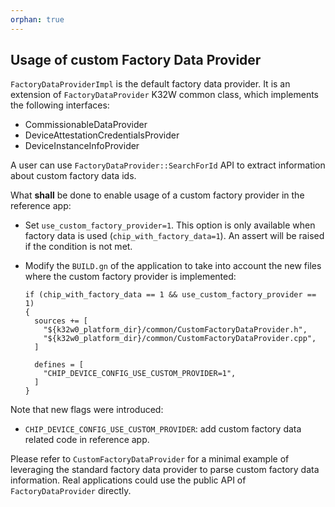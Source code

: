 ```yaml
---
orphan: true
---
```


## Usage of custom Factory Data Provider

`FactoryDataProviderImpl` is the default factory data provider. It is an
extension of `FactoryDataProvider` K32W common class, which implements the
following interfaces:

-   CommissionableDataProvider
-   DeviceAttestationCredentialsProvider
-   DeviceInstanceInfoProvider

A user can use `FactoryDataProvider::SearchForId` API to extract information
about custom factory data ids.

What **shall** be done to enable usage of a custom factory provider in the
reference app:

-   Set `use_custom_factory_provider=1`. This option is only available when
    factory data is used (`chip_with_factory_data=1`). An assert will be raised
    if the condition is not met.
-   Modify the `BUILD.gn` of the application to take into account the new files
    where the custom factory provider is implemented:

    ```
    if (chip_with_factory_data == 1 && use_custom_factory_provider == 1)
    {
      sources += [
        "${k32w0_platform_dir}/common/CustomFactoryDataProvider.h",
        "${k32w0_platform_dir}/common/CustomFactoryDataProvider.cpp",
      ]

      defines = [
        "CHIP_DEVICE_CONFIG_USE_CUSTOM_PROVIDER=1",
      ]
    }
    ```

Note that new flags were introduced:

-   `CHIP_DEVICE_CONFIG_USE_CUSTOM_PROVIDER`: add custom factory data related
    code in reference app.

Please refer to `CustomFactoryDataProvider` for a minimal example of leveraging
the standard factory data provider to parse custom factory data information.
Real applications could use the public API of `FactoryDataProvider` directly.

